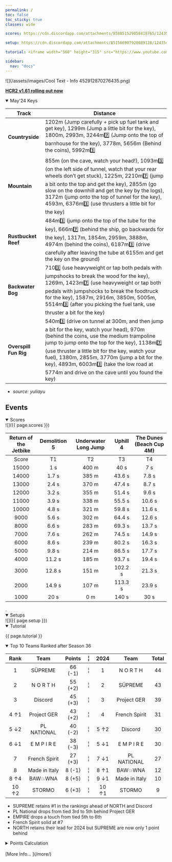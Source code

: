 ```yaml
---
permalink: /
toc: false
toc_sticky: true
classes: wide

scores: https://cdn.discordapp.com/attachments/858851529058418765/1243547394797211688/IMG_5336.png

setup: https://cdn.discordapp.com/attachments/851566907920089128/1243547719101055057/Image.png?ex=6651df90&is=66508e10&hm=cbbac6b5395b94c2d690ff0a577cc8859ab1315f54e3d7406cc5a98c5a2aaa9e&

tutorial: <iframe width="560" height="315" src="https://www.youtube.com/embed/_YFOrMYUIbw?si=3CREMibW_H_KdAoz&amp;start=230" title="YouTube video player" frameborder="0" allow="accelerometer; autoplay; clipboard-write; encrypted-media; gyroscope; picture-in-picture; web-share" referrerpolicy="strict-origin-when-cross-origin" allowfullscreen></iframe>

sidebar:
  nav: "docs"
---
```

![](/assets/images/Cool Text - Info 452912870276435.png)  

<!--
![](https://cdn.discordapp.com/attachments/806343355264401478/848994894865104896/cooltext385495335534000.png)  

<details  markdown="block">
  <summary>
    Table of contents
  </summary>
  {: .text-delta }
1. TOC
{:toc} 
</details> -->  

[**HCR2 v1.61 rolling out now**](https://fingersoft.com/news/2024/05/20/patch-notes-hcr2-v1-61-0/)


<details  markdown="block" open>
  <summary> 
   May'24 Keys
  </summary>  

Track | Distance 
-- | --  
**Countryside** | 1202m (Jump carefully + pick up fuel tank and get key), 1299m (Jump a little bit for the key), 1800m, 2993m, 3244m7️⃣ (Jump onto the top of barnhouse for the key), 3778m, 5656m (Behind the coins), 5992m3️⃣   
**Mountain** | 855m (on the cave, watch your head!), 1093m3️⃣ (on the left side of tunnel, watch that your rear wheels don’t get stuck), 1225m, 2210m7️⃣ (jump a bit onto the top and get the key), 2855m (go slow on the downhill and get the key by the logs), 3172m (jump onto the top of tunnel for the key), 4593m, 6376m3️⃣ (use thrusters a little bit for the key)  
**Rustbucket Reef** |  484m3️⃣ (jump onto the top of the tube for the key), 666m7️⃣ (behind the ship, go backwards for the key), 1317m, 1854m, 2959m, 3888m, 4974m (behind the coins), 6187m3️⃣ (drive carefully after leaving the tube at 6155m and get the key on the ground)  
**Backwater Bog** | 7103️⃣ (use heavyweight or tap both pedals with jumpshocks to break the wood for the key), 1269m, 1423m7️⃣ (use heavyweight or tap both pedals with jumpshocks to break the foodtruck for the key), 1587m, 2916m, 3850m, 5005m, 5514m3️⃣ (after you picking the fuel tank, use thruster a bit for the key)  
**Overspill Fun Rig** | 540m3️⃣ (drive on tunnel at 300m, and then jump a bit for the key, watch your head), 970m (behind the coins, use the medium trampoline jump to jump onto the top for the key), 1138m7️⃣ (use thruster a little bit for the key, watch your fuel), 1380m, 2855m, 3770m (jump a bit for the key), 4893m, 6003m3️⃣ (take the low road at 5774m and drive on the cave until you found the key)

- *source: yuliayu*
  
</details>  

## Events  

<details  markdown="block" open>
  <summary> 
   Scores
  </summary>
![]({{ page.scores }})  
	
Return of the Jetbike | Demolition 5 | Underwater Long Jump | Uphill 4 | The Dunes (Beach Cup 4M)  
:--: | :--: | :--: | :--: | :--:  
Score | T1 | T2 | T3 | T4  
15000 | 1 s | 400 m | 40 s | 7 s  
14000 | 1.7 s | 385 m | 43.6 s | 7.8 s  
13000 | 2.4 s | 370 m | 47.4 s | 8.7 s  
12000 | 3.2 s | 355 m | 51.4 s | 9.6 s  
11000 | 3.9 s | 338 m | 55.5 s | 10.6 s  
10000 | 4.8 s | 321 m | 59.8 s | 11.6 s  
9000 | 5.6 s | 302 m | 64.4 s | 12.6 s  
8000 | 6.6 s | 283 m | 69.3 s | 13.7 s  
7000 | 7.6 s | 262 m | 74.5 s | 14.9 s  
6000 | 8.6 s | 239 m | 80.2 s | 16.3 s  
5000 | 9.8 s | 214 m | 86.5 s | 17.7 s  
4000 | 11.2 s | 185 m | 93.7 s | 19.4 s  
3000 | 12.8 s | 151 m | 102.2 s | 21.3 s  
2000 | 14.9 s | 107 m | 113.3 s | 23.9 s  
1000 | 20 s | 0 m | 140 s | 30 s  
	
</details>  
.

<details  markdown="block" open>
  <summary> 
   Setups
  </summary>
![]({{ page.setup }})  

</details>

<details  markdown="block" open>
  <summary> 
   Tutorial
  </summary>

{{ page.tutorial }}
&nbsp;
</details>


<details  markdown="block" open>
  <summary> 
   Top 10 Teams Ranked after Season 36
  </summary>

Rank | Team | Points |  ╎  | 2024 | Team | Total  
:--: | :--: | :--: | :--: | :--: | :--: | :--:  
1 | SÜPREME | 66 (-1) |  ╎  | 1 | N O R T H | 44  
2 | N O R T H | 55 (+2) |  ╎  | 2 | SÜPREME | 43  
3 | Discord | 45 (+3) |  ╎  | 3 | Project GER | 39  
4 ↑1 | Project GER | 43 (+2) |  ╎  | 4 | French Spirit | 31  
5 ↓2 | PL NATIONAL | 40 (-2) |  ╎  | 5  ↑2 | Discord | 30  
6 ↓1 | E M P I R E | 38 (-3) |  ╎  | 5  ↓1 | E M P I R E | 30  
7 | French Spirit | 27 (+3) |  ╎  | 7  ↓1 | PL NATIONAL | 27  
8 | Made in Italy | 8 (-1) |  ╎  | 8  ↑1 | BAW💥WNA | 12  
8 ↑4 | BAW💥WNA | 8 (+5) |  ╎  | 9  ↓1 | Made in Italy | 10  
10 ↑2 | STORMO | 6 (+3) |  ╎  | 10  ↑1 | STORMO | 9  

- SUPREME retains #1 in the rankings ahead of NORTH and Discord
- PL National drops from tied 3rd to 5th behind Project GER
- EMPIRE drops a touch from tied 5th to 6th
- French Spirit solid at #7
- NORTH retains their lead for 2024 but SUPREME are now only 1 point behind  
  
<details markdown="block" >  
  <summary>  
      Points Calculation  
  </summary>  
  
{% capture notice-3 %}	
One season of ~15 matches is just not enough to determine the best HCR2 team.  So I came up with a simple method that takes into account placings from previous seasons.  This should provide a more stable and accurate ranking.  Teams do change over time, so I felt that placings in previous seasons should be less relevant as time passes by (this is not applied for the calendar year total where each prior month in the year is given the same number of points as the most recent season.)
- **Most recent season**: 1st=12 points, 2nd=11 points, 3rd=10 points, … 12th = 1 point
- **Previous season**: 1st=11 points, 2nd=10 points, 3rd=9points, … 11th = 1 point
- **Two seasons ago**: 1st=10 points, 2nd=9 points, 3rd=8points, … 10th = 1 point
I.e. reducing by 1 point the value of each placement for every previous season.  Accordingly, seasons played more than a year ago will not count.
	
In table format: Points awarded according to final placement in previous seasons, where 0 was the final ranks in the last full season,  -1 is one season before, etc. 
```
Season ┃  1  2  3  4  5  6  7  8  9 10 11 12
━━━━━━━╋━━━━━━━━━━━━━━━━━━━━━━━━━━━━━━━━━━━━━
   0   ┃ 12 11 10  9  8  7  6  5  4  3  2  1
  -1   ┃ 11 10  9  8  7  6  5  4  3  2  1
  -2   ┃ 10  9  8  7  6  5  4  3  2  1
  -3   ┃  9  8  7  6  5  4  3  2  1
  -4   ┃  8  7  6  5  4  3  2  1
  -5   ┃  7  6  5  4  3  2  1
  -6   ┃  6  5  4  3  2  1
  -7   ┃  5  4  3  2  1
  -8   ┃  4  3  2  1
  -9   ┃  3  2  1
  -10  ┃  2  1
  -11  ┃  1
```
{% endcapture %}

<div class="notice">{{ notice-3 | markdownify }}</div>

 </details>  
&nbsp;  
</details> 
[More Info… ](/more/)
